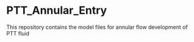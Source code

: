 # PTT_Annular_Entry
This repository contains the model files for annular flow development of PTT fluid
